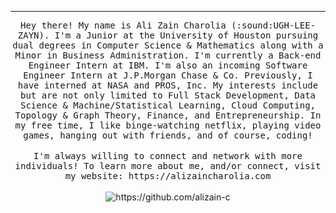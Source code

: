 <!-- <p style="margin: auto" align="center">
</p>
 -->

<hr/>
<p align = "center">
  <samp>
   Hey there! My name is Ali Zain Charolia (:sound:UGH-LEE-ZAYN). I'm a Junior at the University of Houston pursuing dual degrees in Computer Science & Mathematics along with a Minor in Business Administration. I'm currently a Back-end Engineer Intern at IBM. I'm also an incoming Software Engineer Intern at J.P.Morgan Chase & Co. Previously, I have interned at NASA and PROS, Inc. My interests include but are not only limited to Full Stack Development, Data Science & Machine/Statistical Learning, Cloud Computing, Topology & Graph Theory, Finance, and Entrepreneurship. In my free time, I like binge-watching netflix, playing video games, hanging out with friends, and of course, coding! 
   </samp>
  <br/><br/>
  <samp>
    I'm always willing to connect and network with more individuals! To learn more about me, and/or connect, visit my website: https://alizaincharolia.com
  </samp>
  <br/><br/>
  <img src="https://komarev.com/ghpvc/?username=alizain-c&style=for-the-badge" alt="https://github.com/alizain-c" />
</p>
